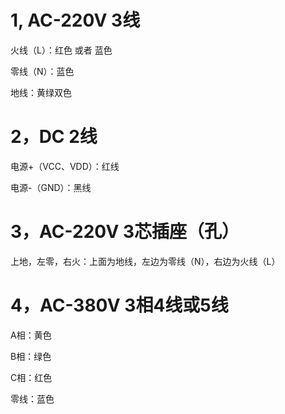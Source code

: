 # 1, AC-220V 3线

火线（L）：红色 或者 蓝色 

零线（N）：蓝色

地线：黄绿双色

# 2，DC 2线

电源+（VCC、VDD）：红线

电源-（GND）：黑线

# 3，AC-220V 3芯插座（孔）

上地，左零，右火：上面为地线，左边为零线（N），右边为火线（L）

# 4，AC-380V 3相4线或5线

A相：黄色

B相：绿色

C相：红色

零线：蓝色



